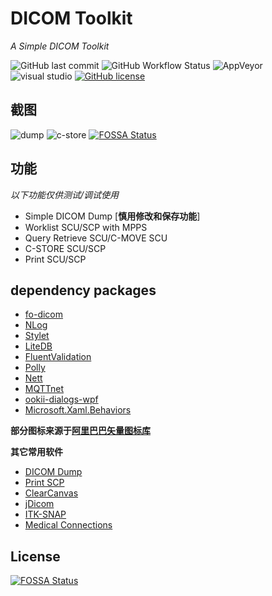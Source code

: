 # DICOM Toolkit

*A Simple DICOM Toolkit*

![GitHub last commit](https://img.shields.io/github/last-commit/kira-96/dicom-toolkit?style=flat-square)
![GitHub Workflow Status](https://img.shields.io/github/workflow/status/kira-96/dicom-toolkit/build?logo=github&style=flat-square)
![AppVeyor](https://img.shields.io/appveyor/build/kira-96/dicom-toolkit?label=AppVeyor&logo=appveyor&style=flat-square)
![visual studio](https://img.shields.io/badge/Visual%20Studio-2019-%235c2d91?logo=Visual%20Studio&style=flat-square)
[![GitHub license](https://img.shields.io/github/license/kira-96/dicom-toolkit?color=%23f05b72&style=flat-square)](https://github.com/kira-96/dicom-toolkit/blob/main/LICENSE)

## 截图

![dump](screenshot/Snipaste_2020-08-25_11-05-40.png)
![c-store](screenshot/Snipaste_2020-08-25_11-06-51.png)
[![FOSSA Status](https://app.fossa.com/api/projects/git%2Bgithub.com%2Fkira-96%2Fdicom-toolkit.svg?type=shield)](https://app.fossa.com/projects/git%2Bgithub.com%2Fkira-96%2Fdicom-toolkit?ref=badge_shield)

## 功能

*以下功能仅供测试/调试使用*

- Simple DICOM Dump [**慎用修改和保存功能**]
- Worklist SCU/SCP with MPPS
- Query Retrieve SCU/C-MOVE SCU
- C-STORE SCU/SCP
- Print SCU/SCP

## dependency packages

- [fo-dicom](https://github.com/fo-dicom/fo-dicom)
- [NLog](https://nlog-project.org/)
- [Stylet](https://github.com/canton7/Stylet)
- [LiteDB](http://www.litedb.org/)
- [FluentValidation](https://fluentvalidation.net/)
- [Polly](http://www.thepollyproject.org/)
- [Nett](https://github.com/paiden/Nett)
- [MQTTnet](https://github.com/chkr1011/MQTTnet)
- [ookii-dialogs-wpf](https://github.com/augustoproiete/ookii-dialogs-wpf)
- [Microsoft.Xaml.Behaviors](https://github.com/Microsoft/XamlBehaviorsWpf)

**部分图标来源于[阿里巴巴矢量图标库](https://www.iconfont.cn/)**

**其它常用软件**

- [DICOM Dump](http://www.makhaon.com/index.php?lng=en&p=products&id=dicomdump)
- [Print SCP](http://www.charruasoft.com/products/printscp/)
- [ClearCanvas](https://www.clearcanvas.ca/)
- [jDicom](http://members.chello.at/petra.kirchdorfer/jdicom/)
- [ITK-SNAP](http://www.itksnap.org/pmwiki/pmwiki.php)
- [Medical Connections](https://www.dicomserver.co.uk/)


## License
[![FOSSA Status](https://app.fossa.com/api/projects/git%2Bgithub.com%2Fkira-96%2Fdicom-toolkit.svg?type=large)](https://app.fossa.com/projects/git%2Bgithub.com%2Fkira-96%2Fdicom-toolkit?ref=badge_large)